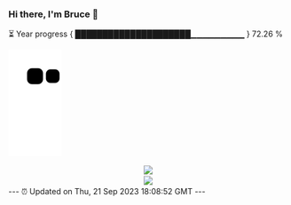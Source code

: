 ### Hi there, I'm Bruce 👋
⏳ Year progress { █████████████████████▁▁▁▁▁▁▁▁▁ } 72.26 %

![](https://raw.githubusercontent.com/Swiftie13st/Swiftie13st/main/assets/github-contribution-grid-snake.svg)


<div align="center"> <img src="https://metrics.lecoq.io/Swiftie13st?template=classic&config.timezone=Asia%2FShanghai"> </div>

<div align="center"> <img src="https://github-readme-streak-stats.herokuapp.com/?user=Swiftie13st" /> </div>
---
⏰ Updated on Thu, 21 Sep 2023 18:08:52 GMT
---


